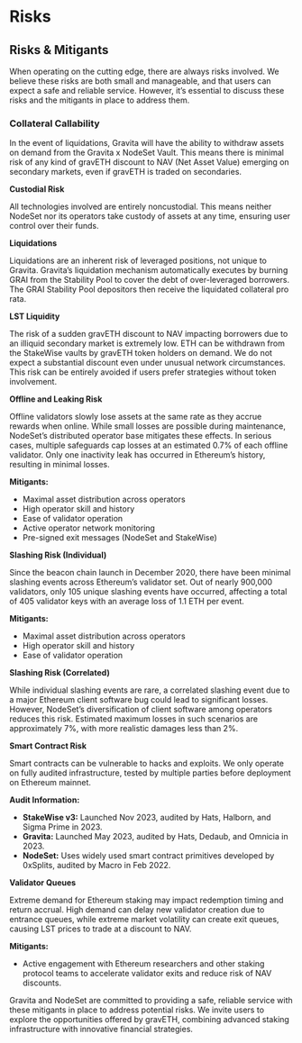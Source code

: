 # Risks

## Risks & Mitigants

When operating on the cutting edge, there are always risks involved. We believe these risks are both small and manageable, and that users can expect a safe and reliable service. However, it’s essential to discuss these risks and the mitigants in place to address them.

### **Collateral Callability**

In the event of liquidations, Gravita will have the ability to withdraw assets on demand from the Gravita x NodeSet Vault. This means there is minimal risk of any kind of gravETH discount to NAV (Net Asset Value) emerging on secondary markets, even if gravETH is traded on secondaries.

**Custodial Risk**

All technologies involved are entirely noncustodial. This means neither NodeSet nor its operators take custody of assets at any time, ensuring user control over their funds.

**Liquidations**

Liquidations are an inherent risk of leveraged positions, not unique to Gravita. Gravita’s liquidation mechanism automatically executes by burning GRAI from the Stability Pool to cover the debt of over-leveraged borrowers. The GRAI Stability Pool depositors then receive the liquidated collateral pro rata.

**LST Liquidity**

The risk of a sudden gravETH discount to NAV impacting borrowers due to an illiquid secondary market is extremely low. ETH can be withdrawn from the StakeWise vaults by gravETH token holders on demand. We do not expect a substantial discount even under unusual network circumstances. This risk can be entirely avoided if users prefer strategies without token involvement.

**Offline and Leaking Risk**

Offline validators slowly lose assets at the same rate as they accrue rewards when online. While small losses are possible during maintenance, NodeSet’s distributed operator base mitigates these effects. In serious cases, multiple safeguards cap losses at an estimated 0.7% of each offline validator. Only one inactivity leak has occurred in Ethereum’s history, resulting in minimal losses.

**Mitigants:**

* Maximal asset distribution across operators
* High operator skill and history
* Ease of validator operation
* Active operator network monitoring
* Pre-signed exit messages (NodeSet and StakeWise)

**Slashing Risk (Individual)**

Since the beacon chain launch in December 2020, there have been minimal slashing events across Ethereum’s validator set. Out of nearly 900,000 validators, only 105 unique slashing events have occurred, affecting a total of 405 validator keys with an average loss of 1.1 ETH per event.

**Mitigants:**

* Maximal asset distribution across operators
* High operator skill and history
* Ease of validator operation

**Slashing Risk (Correlated)**

While individual slashing events are rare, a correlated slashing event due to a major Ethereum client software bug could lead to significant losses. However, NodeSet’s diversification of client software among operators reduces this risk. Estimated maximum losses in such scenarios are approximately 7%, with more realistic damages less than 2%.

**Smart Contract Risk**

Smart contracts can be vulnerable to hacks and exploits. We only operate on fully audited infrastructure, tested by multiple parties before deployment on Ethereum mainnet.

**Audit Information:**

* **StakeWise v3:** Launched Nov 2023, audited by Hats, Halborn, and Sigma Prime in 2023.
* **Gravita:** Launched May 2023, audited by Hats, Dedaub, and Omnicia in 2023.
* **NodeSet:** Uses widely used smart contract primitives developed by 0xSplits, audited by Macro in Feb 2022.

**Validator Queues**

Extreme demand for Ethereum staking may impact redemption timing and return accrual. High demand can delay new validator creation due to entrance queues, while extreme market volatility can create exit queues, causing LST prices to trade at a discount to NAV.

**Mitigants:**

* Active engagement with Ethereum researchers and other staking protocol teams to accelerate validator exits and reduce risk of NAV discounts.

Gravita and NodeSet are committed to providing a safe, reliable service with these mitigants in place to address potential risks. We invite users to explore the opportunities offered by gravETH, combining advanced staking infrastructure with innovative financial strategies.
